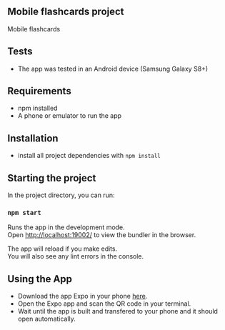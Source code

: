 
## Mobile flashcards project
  Mobile flashcards 

## Tests
* The app was tested in an Android device (Samsung Galaxy S8+)

## Requirements
* npm installed
* A phone or emulator to run the app

## Installation

* install all project dependencies with `npm install`

## Starting the project

In the project directory, you can run:

### `npm start`

Runs the app in the development mode.<br>
Open [http://localhost:19002/](http://localhost:19002/) to view the bundler in the browser.

The app will reload if you make edits.<br>
You will also see any lint errors in the console.


## Using the App

* Download the app Expo in your phone [here](https://play.google.com/store/apps/details?id=host.exp.exponent&hl=en).
* Open the Expo app and scan the QR code in your terminal.
* Wait until the app is built and transfered to your phone and it should open automatically.




